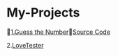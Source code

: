 # My-Projects

🔗[1.Guess the Number](https://ghanendrabhardwaj19.github.io/My-Projects/)🔗[Source Code](https://github.com/GhanendraBhardwaj19/My-Projects/commit/a04d139d4776570f266d53e351c383d6d481f7b3)

2.[LoveTester](https://ghanendrabhardwaj19.github.io/My-Projects/LoveTester/index.html)
